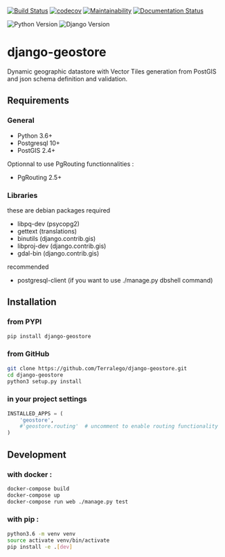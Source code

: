 [![Build Status](https://travis-ci.org/Terralego/django-geostore.svg?branch=master)](https://travis-ci.org/Terralego/django-geostore/)
[![codecov](https://codecov.io/gh/Terralego/django-geostore/branch/master/graph/badge.svg)](https://codecov.io/gh/Terralego/django-geostore)
[![Maintainability](https://api.codeclimate.com/v1/badges/b6119d8175fa6f5f5949/maintainability)](https://codeclimate.com/github/Terralego/django-geostore/maintainability)
[![Documentation Status](https://readthedocs.org/projects/django-geostore/badge/?version=latest)](https://django-geostore.readthedocs.io/en/latest/?badge=latest)

![Python Version](https://img.shields.io/badge/python-%3E%3D%203.6-blue.svg)
![Django Version](https://img.shields.io/badge/django-%3E%3D%202.2-blue.svg)

# django-geostore

Dynamic geographic datastore with Vector Tiles generation from PostGIS and json schema definition and validation.

## Requirements

### General

* Python 3.6+
* Postgresql 10+
* PostGIS 2.4+

Optionnal to use PgRouting functionnalities :
  * PgRouting 2.5+

### Libraries

these are debian packages required

- libpq-dev   (psycopg2)
- gettext     (translations)
- binutils    (django.contrib.gis)
- libproj-dev (django.contrib.gis)
- gdal-bin    (django.contrib.gis)

recommended

- postgresql-client (if you want to use ./manage.py dbshell command)

## Installation

### from PYPI

```bash
pip install django-geostore
```

### from GitHub

```bash
git clone https://github.com/Terralego/django-geostore.git
cd django-geostore
python3 setup.py install
```

### in your project settings

```python
INSTALLED_APPS = (
    'geostore',
    #'geostore.routing'  # uncomment to enable routing functionality
)
```

## Development

### with docker :
```bash
docker-compose build
docker-compose up
docker-compose run web ./manage.py test
```

### with pip :
```bash
python3.6 -m venv venv
source activate venv/bin/activate
pip install -e .[dev]
```
